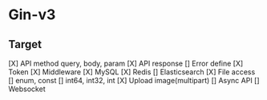 # Gin-v3
## Target
[X] API method query, body, param
[X] API response
[] Error define
[X] Token
[X] Middleware
[X] MySQL
[X] Redis
[] Elasticsearch
[X] File access
[] enum, const
[] int64, int32, int
[X] Upload image(multipart)
[] Async API
[] Websocket
